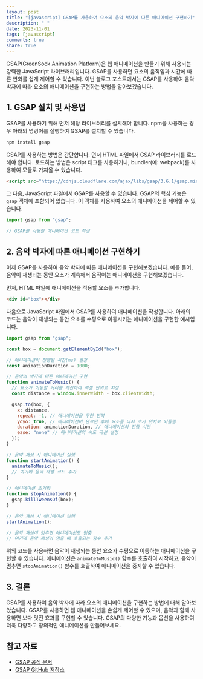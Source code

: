```yaml
---
layout: post
title: "[javascript] GSAP를 사용하여 요소의 음악 박자에 따른 애니메이션 구현하기"
description: " "
date: 2023-11-01
tags: [javascript]
comments: true
share: true
---
```


GSAP(GreenSock Animation Platform)은 웹 애니메이션을 만들기 위해 사용되는 강력한 JavaScript 라이브러리입니다. GSAP를 사용하면 요소의 움직임과 시간에 따른 변화를 쉽게 제어할 수 있습니다. 이번 블로그 포스트에서는 GSAP를 사용하여 음악 박자에 따라 요소의 애니메이션을 구현하는 방법을 알아보겠습니다.

## 1. GSAP 설치 및 사용법

GSAP를 사용하기 위해 먼저 해당 라이브러리를 설치해야 합니다. npm을 사용하는 경우 아래의 명령어를 실행하여 GSAP를 설치할 수 있습니다.

```javascript
npm install gsap
```

GSAP를 사용하는 방법은 간단합니다. 먼저 HTML 파일에서 GSAP 라이브러리를 로드해야 합니다. 로드하는 방법은 script 태그를 사용하거나, bundler(예: webpack)를 사용하여 모듈로 가져올 수 있습니다.

```html
<script src="https://cdnjs.cloudflare.com/ajax/libs/gsap/3.6.1/gsap.min.js"></script>
```

그 다음, JavaScript 파일에서 GSAP를 사용할 수 있습니다. GSAP의 핵심 기능은 `gsap` 객체에 포함되어 있습니다. 이 객체를 사용하여 요소의 애니메이션을 제어할 수 있습니다.

```javascript
import gsap from "gsap";

// GSAP를 사용한 애니메이션 코드 작성
```

## 2. 음악 박자에 따른 애니메이션 구현하기

이제 GSAP를 사용하여 음악 박자에 따른 애니메이션을 구현해보겠습니다. 예를 들어, 음악이 재생되는 동안 요소가 계속해서 움직이는 애니메이션을 구현해보겠습니다.

먼저, HTML 파일에 애니메이션을 적용할 요소를 추가합니다.

```html
<div id="box"></div>
```

다음으로 JavaScript 파일에서 GSAP를 사용하여 애니메이션을 작성합니다. 아래의 코드는 음악이 재생되는 동안 요소를 수평으로 이동시키는 애니메이션을 구현한 예시입니다.

```javascript
import gsap from "gsap";

const box = document.getElementById("box");

// 애니메이션이 진행될 시간(ms) 설정
const animationDuration = 1000;

// 음악의 박자에 따른 애니메이션 구현
function animateToMusic() {
  // 요소가 이동할 거리를 계산하여 픽셀 단위로 지정
  const distance = window.innerWidth - box.clientWidth;

  gsap.to(box, {
    x: distance,
    repeat: -1, // 애니메이션을 무한 반복
    yoyo: true, // 애니메이션이 완료된 후에 요소를 다시 초기 위치로 되돌림
    duration: animationDuration, // 애니메이션의 진행 시간
    ease: "none" // 애니메이션의 속도 곡선 설정
  });
}

// 음악 재생 시 애니메이션 실행
function startAnimation() {
  animateToMusic();
  // 여기에 음악 재생 코드 추가
}

// 애니메이션 초기화
function stopAnimation() {
  gsap.killTweensOf(box);
}

// 음악 재생 시 애니메이션 실행
startAnimation();

// 음악 재생이 멈추면 애니메이션도 멈춤
// 여기에 음악 재생이 멈출 때 호출되는 함수 추가
```

위의 코드를 사용하면 음악이 재생되는 동안 요소가 수평으로 이동하는 애니메이션을 구현할 수 있습니다. 애니메이션은 `animateToMusic()` 함수를 호출하여 시작하고, 음악이 멈추면 `stopAnimation()` 함수를 호출하여 애니메이션을 중지할 수 있습니다.

## 3. 결론

GSAP를 사용하여 음악 박자에 따라 요소의 애니메이션을 구현하는 방법에 대해 알아보았습니다. GSAP를 사용하면 웹 애니메이션을 손쉽게 제어할 수 있으며, 음악과 함께 사용하면 보다 멋진 효과를 구현할 수 있습니다. GSAP의 다양한 기능과 옵션을 사용하여 더욱 다양하고 창의적인 애니메이션을 만들어보세요.

## 참고 자료

- [GSAP 공식 문서](https://greensock.com/docs/)
- [GSAP GitHub 저장소](https://github.com/greensock/GSAP)